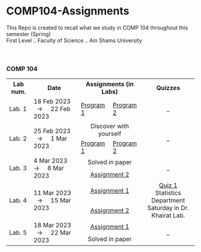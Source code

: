 # COMP104-Assignments
This Repo is created to recall what we study in COMP 104 throughout this semester  (Spring) <br>
First Level .. Faculty of Science .. Ain Shams University
<br>
<br>
<br>
<h3> COMP 104 </h3>
<table>
    <tr>
        <th>
            Lab num.
        </th>
        <th>
            Date
        </th>
        <th colspan = "2">
            Assignments (in Labs)
        </th>
        <th>
            Quizzes
        </th>
    </tr>
    <tr>
        <td>
            Lab. 1
        </td>
        <td>
       18 Feb 2023 &nbsp; &nbsp; -> &nbsp; &nbsp; 22 Feb 2023
        </td>
        <td>
            <a href = "https://github.com/abdallahatf/COMP104-Assignments/blob/main/Lab%201%20Assi%20Program%201.cpp"> Program 1 </a>
        </td>
        <td>
            <a href = "https://github.com/abdallahatf/COMP104-Assignments/blob/main/Lab%201%20Assi%20Program%202.cpp"> Program 2 </a>
        </td>
        <td align = "center">
           _
        </td>
    </tr>
    <tr>
        <td rowspan = "2">
            Lab. 2
        </td>
        <td rowspan = "2">
            25 Feb 2023 &nbsp; &nbsp; -> &nbsp; &nbsp; 1 Mar 2023
        </td>
        <td colspan = "2" align = "center">
            Discover with yourself
        </td>
        <td rowspan = "2" align = "center">
            _
        </td>
    </tr>
    <tr>
         <td>
            <a href = "https://github.com/abdallahatf/COMP104-Assignments/blob/main/Lab%202%20Assi%202%20Program%201.cpp"> Program 1 </a>
        </td>
        <td>
            <a href = "https://github.com/abdallahatf/COMP104-Assignments/blob/main/Lab%202%20Assi%202%20Program%202.cpp"> Program 2 </a>
        </td>
    </tr>
    <tr>
        <td rowspan = "2">
            Lab. 3
        </td>
        <td rowspan = "2">
            4 Mar 2023 &nbsp; &nbsp; -> &nbsp; &nbsp; 8 Mar 2023
        </td>
        <td colspan = "2" align = "center">
            Solved in paper
        </td>
        <td rowspan = "2" align = "center">
            _
        </td>
    </tr>
    <tr>
        <td colspan = "2" align = "center">
            <a href = "https://github.com/abdallahatf/COMP104-Assignments/blob/main/Lab%203%20Assi%202.cpp"> Assignment 2 </a>
        </td>
    </tr>
    <tr>
        <td rowspan = "2">
            Lab. 4
        </td>
        <td rowspan = "2">
            11 Mar 2023 &nbsp; &nbsp; -> &nbsp; &nbsp; 15 Mar 2023
        </td>
        <td colspan = "2" align = "center">
            <a href = "https://github.com/abdallahatf/COMP104-Assignments/blob/main/Lab%204%20Assi%201.cpp"> Assignment 1 </a>
        </td>
        <td rowspan = "2" align = "center">
            <a href = "https://github.com/abdallahatf/COMP104-Assignments/blob/main/Quiz.cpp"> Quiz 1 </a>
            <br> Statistics Department
            <br> Saturday in Dr. Khairat Lab.
        </td>
    </tr>
    <tr>
        <td colspan = "2" align = "center">
            <a href = "https://github.com/abdallahatf/COMP104-Assignments/blob/main/Lab%204%20Assi%202.cpp"> Assignment 2 </a>
        </td>
    </tr>
    <tr>
        <td rowspan = "2">
            Lab. 5
        </td>
        <td rowspan = "2">
            18 Mar 2023 &nbsp; &nbsp; -> &nbsp; &nbsp; 22 Mar 2023
        </td>
        <td colspan = "2" align = "center">
            <a href = "https://github.com/abdallahatf/COMP104-Assignments/blob/main/Lab%205%20Assi%201.cpp"> Assignment 1 </a>
        </td>
        <td rowspan = "2" align = "center">
            _
        </td>
    </tr>
    <tr>
        <td colspan = "2" align = "center">
            Solved in paper
